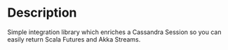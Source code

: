 # Description

Simple integration library which enriches a Cassandra Session so you can easily return Scala Futures and Akka Streams.
